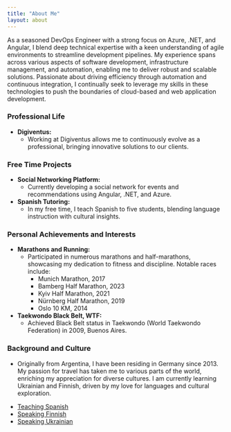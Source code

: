 ```yaml
---
title: "About Me"
layout: about
---
```


As a seasoned DevOps Engineer with a strong focus on Azure, .NET, and Angular, I blend deep technical expertise with a keen understanding of agile environments to streamline development pipelines. My experience spans across various aspects of software development, infrastructure management, and automation, enabling me to deliver robust and scalable solutions. Passionate about driving efficiency through automation and continuous integration, I continually seek to leverage my skills in these technologies to push the boundaries of cloud-based and web application development.

### Professional Life

- **Digiventus:**
  - Working at Digiventus allows me to continuously evolve as a professional, bringing innovative solutions to our clients.

### Free Time Projects

- **Social Networking Platform:**
  - Currently developing a social network for events and recommendations using Angular, .NET, and Azure.
- **Spanish Tutoring:**
  - In my free time, I teach Spanish to five students, blending language instruction with cultural insights.

### Personal Achievements and Interests

- **Marathons and Running:**
  - Participated in numerous marathons and half-marathons, showcasing my dedication to fitness and discipline. Notable races include:
    - Munich Marathon, 2017
    - Bamberg Half Marathon, 2023
    - Kyiv Half Marathon, 2021
    - Nürnberg Half Marathon, 2019
    - Oslo 10 KM, 2014
- **Taekwondo Black Belt, WTF:**
  - Achieved Black Belt status in Taekwondo (World Taekwondo Federation) in 2009, Buenos Aires.

### Background and Culture

- Originally from Argentina, I have been residing in Germany since 2013. My passion for travel has taken me to various parts of the world, enriching my appreciation for diverse cultures. I am currently learning Ukrainian and Finnish, driven by my love for languages and cultural exploration.

<ul class="intro-actions">
  <li>
    <a href="https://www.loom.com/share/131878515607423c9f60c84a0a5cd017" class="btn" target="_blank">Teaching Spanish</a>
  </li>
  <li>
    <a href="https://youtube.com/shorts/V2LtEhSG9Tg" class="btn" target="_blank">Speaking Finnish</a>
  </li>
  <li>
    <a href="https://youtu.be/cVMgR6tGLmE?si=9jmLuTpWsddL1-ei" class="btn" target="_blank">Speaking Ukrainian</a>
  </li>
</ul>
